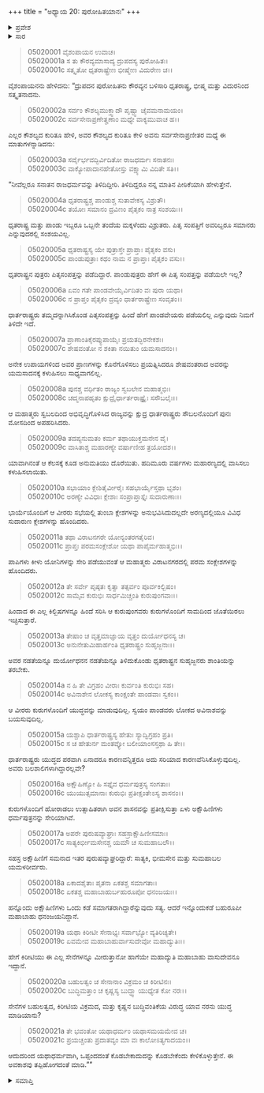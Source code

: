 +++
title = "ಅಧ್ಯಾಯ 20: ಪುರೋಹಿತಯಾನಃ"
+++

<details><summary>ಪ್ರವೇಶ</summary>


।।   ಓಂ ಓಂ ನಮೋ ನಾರಾಯಣಾಯ।।   ಶ್ರೀ ವೇದವ್ಯಾಸಾಯ ನಮಃ ।।

ಶ್ರೀ ಕೃಷ್ಣದ್ವೈಪಾಯನ ವೇದವ್ಯಾಸ ವಿರಚಿತ  

**ಶ್ರೀ ಮಹಾಭಾರತ**

**ಉದ್ಯೋಗ ಪರ್ವ**

**ಉದ್ಯೋಗ ಪರ್ವ**

**ಅಧ್ಯಾಯ 20**


</details>


<details><summary>ಸಾರ</summary>

ಪಾಂಡವರು ಹೇಗೆ ಪಿತೃ ಸಂಪತ್ತನ್ನು ಪಡೆಯಲೇ ಇಲ್ಲವೆಂದೂ, ಹಿಂದಾದ ಕಿಲ್ಬಿಷಗಳೆಲ್ಲವನ್ನೂ ಮರೆತು ಅವರು ಕುರುಗಳೊಂದಿಗೆ ಸಾಮದಿಂದಿರಲು ಇಚ್ಛಿಸುತ್ತಾರೆಂದೂ, ಬಲಶಾಲಿಗಳಾಗಿದ್ದರೂ ಅವರು ಕುರುಗಳೊಂದಿಗೆ ಯುದ್ಧಮಾಡುವುದಿಲ್ಲವೆಂದೂ, ಈಗಾಗಲೇ ಏಳು ಅಕ್ಷೋಹಿಣೀ ಸೇನೆಯೂ, ಧನಂಜಯನೇ ಮೊದಲಾದ ಸಹಸ್ರ ಅಕ್ಷೋಹಿಣೀ ಸೇನೆಗಳಿಗೂ ಸಮಾನರಾದ ಯೋಧರು ಯುಧಿಷ್ಠಿರನನ್ನು ಸೇರಿಕೊಂಡಿದ್ದಾರೆಂದೂ ದ್ರುಪದನ ಪುರೋಹಿತನು ಪಾಂಡವರ ದೂತನಾಗಿ ಬಂದು ಕುರುಸಭೆಯಲ್ಲಿ ಹೇಳಿದುದು (1-21).

</details>


> 05020001 ವೈಶಂಪಾಯನ ಉವಾಚ।  
05020001a ಸ ತು ಕೌರವ್ಯಮಾಸಾದ್ಯ ದ್ರುಪದಸ್ಯ ಪುರೋಹಿತಃ।   
05020001c ಸತ್ಕೃತೋ ಧೃತರಾಷ್ಟ್ರೇಣ ಭೀಷ್ಮೇಣ ವಿದುರೇಣ ಚ।।

ವೈಶಂಪಾಯನನು ಹೇಳಿದನು: “ದ್ರುಪದನ ಪುರೋಹಿತನು ಕೌರವ್ಯನ ಬಳಿಸಾರಿ ಧೃತರಾಷ್ಟ್ರ, ಭೀಷ್ಮ ಮತ್ತು ವಿದುರನಿಂದ ಸತ್ಕೃತನಾದನು.

> 05020002a ಸರ್ವಂ ಕೌಶಲ್ಯಮುಕ್ತ್ವಾದೌ ಪೃಷ್ಟ್ವಾ ಚೈವಮನಾಮಯಂ।  
05020002c ಸರ್ವಸೇನಾಪ್ರಣೇತೄಣಾಂ ಮಧ್ಯೇ ವಾಕ್ಯಮುವಾಚ ಹ।।

ಎಲ್ಲರ ಕೌಶಲ್ಯದ ಕುರಿತೂ ಹೇಳಿ, ಅವರ ಕೌಶಲ್ಯದ ಕುರಿತೂ ಕೇಳಿ ಅವನು ಸರ್ವಸೇನಾಪ್ರಣೀತರ ಮಧ್ಯೆ ಈ ಮಾತುಗಳನ್ನಾಡಿದನು:

> 05020003a ಸರ್ವೈರ್ಭವದ್ಭಿರ್ವಿದಿತೋ ರಾಜಧರ್ಮಃ ಸನಾತನಃ।  
05020003c ವಾಕ್ಯೋಪಾದಾನಹೇತೋಸ್ತು ವಕ್ಷ್ಯಾಮಿ ವಿದಿತೇ ಸತಿ।।

“ನೀವೆಲ್ಲರೂ ಸನಾತನ ರಾಜಧರ್ಮವನ್ನು ತಿಳಿದಿದ್ದೀರಿ. ತಿಳಿದಿದ್ದರೂ ನನ್ನ ಮಾತಿನ ಪೀಠಿಕೆಯಾಗಿ ಹೇಳುತ್ತೇನೆ.

> 05020004a ಧೃತರಾಷ್ಟ್ರಶ್ಚ ಪಾಂಡುಶ್ಚ ಸುತಾವೇಕಸ್ಯ ವಿಶ್ರುತೌ।  
05020004c ತಯೋಃ ಸಮಾನಂ ದ್ರವಿಣಂ ಪೈತೃಕಂ ನಾತ್ರ ಸಂಶಯಃ।।

ಧೃತರಾಷ್ಟ್ರ ಮತ್ತು ಪಾಂಡು ಇಬ್ಬರೂ ಒಬ್ಬನೇ ತಂದೆಯ ಮಕ್ಕಳೆಂದು ವಿಶ್ರುತರು. ಪಿತೃ ಸಂಪತ್ತಿಗೆ ಅವರಿಬ್ಬರೂ ಸಮಾನರು ಎನ್ನುವುದರಲ್ಲಿ ಸಂಶಯವಿಲ್ಲ.

> 05020005a ಧೃತರಾಷ್ಟ್ರಸ್ಯ ಯೇ ಪುತ್ರಾಸ್ತೇ ಪ್ರಾಪ್ತಾಃ ಪೈತೃಕಂ ವಸು।  
05020005c ಪಾಂಡುಪುತ್ರಾಃ ಕಥಂ ನಾಮ ನ ಪ್ರಾಪ್ತಾಃ ಪೈತೃಕಂ ವಸು।।

ಧೃತರಾಷ್ಟ್ರನ ಪುತ್ರರು ಪಿತೃಸಂಪತ್ತನ್ನು ಪಡೆದಿದ್ದಾರೆ. ಪಾಂಡುಪುತ್ರರು ಹೇಗೆ ಈ ಪಿತೃ ಸಂಪತ್ತನ್ನು ಪಡೆಯಲೇ ಇಲ್ಲ?

> 05020006a ಏವಂ ಗತೇ ಪಾಂಡವೇಯೈರ್ವಿದಿತಂ ವಃ ಪುರಾ ಯಥಾ।  
05020006c ನ ಪ್ರಾಪ್ತಂ ಪೈತೃಕಂ ದ್ರವ್ಯಂ ಧಾರ್ತರಾಷ್ಟ್ರೇಣ ಸಂವೃತಂ।।

ಧಾರ್ತರಾಷ್ಟ್ರರು ತಮ್ಮದನ್ನಾಗಿಸಿಕೊಂಡ ಪಿತೃಸಂಪತ್ತನ್ನು ಹಿಂದೆ ಹೇಗೆ ಪಾಂಡವೇಯರು ಪಡೆಯಲಿಲ್ಲ ಎನ್ನುವುದು ನಿಮಗೆ ತಿಳಿದೇ ಇದೆ.

> 05020007a ಪ್ರಾಣಾಂತಿಕೈರಪ್ಯುಪಾಯೈಃ ಪ್ರಯತದ್ಭಿರನೇಕಶಃ।  
05020007c ಶೇಷವಂತೋ ನ ಶಕಿತಾ ನಯಿತುಂ ಯಮಸಾದನಂ।।

ಅನೇಕ ಉಪಾಯಗಳಿಂದ ಅವರ ಪ್ರಾಣಗಳನ್ನು ಕೊನೆಗೊಳಿಸಲು ಪ್ರಯತ್ನಿಸಿದರೂ ಶೇಷವಂತರಾದ ಅವರನ್ನು ಯಮಸಾದನಕ್ಕೆ ಕಳುಹಿಸಲು ಸಾಧ್ಯವಾಗಲಿಲ್ಲ.

> 05020008a ಪುನಶ್ಚ ವರ್ಧಿತಂ ರಾಜ್ಯಂ ಸ್ವಬಲೇನ ಮಹಾತ್ಮಭಿಃ।  
05020008c ಚದ್ಮನಾಪಹೃತಂ ಕ್ಷುದ್ರೈರ್ಧಾರ್ತರಾಷ್ಟ್ರೈಃ ಸಸೌಬಲೈಃ।।

ಆ ಮಹಾತ್ಮರು ಸ್ವಬಲದಿಂದ ಅಭಿವೃದ್ಧಿಗೊಳಿಸಿದ ರಾಜ್ಯವನ್ನು ಕ್ಷುದ್ರ ಧಾರ್ತರಾಷ್ಟ್ರರು ಸೌಬಲನೊಂದಿಗೆ ಪುನಃ ಮೋಸದಿಂದ ಅಪಹರಿಸಿದರು.

> 05020009a ತದಪ್ಯನುಮತಂ ಕರ್ಮ ತಥಾಯುಕ್ತಮನೇನ ವೈ।  
05020009c ವಾಸಿತಾಶ್ಚ ಮಹಾರಣ್ಯೇ ವರ್ಷಾಣೀಹ ತ್ರಯೋದಶ।।

ಯಾವಾಗಿನಂತೆ ಆ ಕೆಲಸಕ್ಕೆ ಕೂಡ ಅನುಮತಿಯು ದೊರೆಯಿತು. ಹದಿಮೂರು ವರ್ಷಗಳು ಮಹಾರಣ್ಯದಲ್ಲಿ ವಾಸಿಸಲು ಕಳುಹಿಸಲಾಯಿತು.

> 05020010a ಸಭಾಯಾಂ ಕ್ಲೇಶಿತೈರ್ವೀರೈಃ ಸಹಭಾರ್ಯೈಸ್ತಥಾ ಭೃಶಂ।  
05020010c ಅರಣ್ಯೇ ವಿವಿಧಾಃ ಕ್ಲೇಶಾಃ ಸಂಪ್ರಾಪ್ತಾಸ್ತೈಃ ಸುದಾರುಣಾಃ।।

ಭಾರ್ಯೆಯೊಂದಿಗೆ ಆ ವೀರರು ಸಭೆಯಲ್ಲಿ ತುಂಬಾ ಕ್ಲೇಶಗಳನ್ನು ಅನುಭವಿಸಿದುದಲ್ಲದೇ ಅರಣ್ಯದಲ್ಲಿಯೂ ವಿವಿಧ ಸುದಾರುಣ ಕ್ಲೇಶಗಳನ್ನು ಹೊಂದಿದರು.

> 05020011a ತಥಾ ವಿರಾಟನಗರೇ ಯೋನ್ಯಂತರಗತೈರಿವ।  
05020011c ಪ್ರಾಪ್ತಃ ಪರಮಸಂಕ್ಲೇಶೋ ಯಥಾ ಪಾಪೈರ್ಮಹಾತ್ಮಭಿಃ।।

ಪಾಪಿಗಳು ಕೀಳು ಯೋನಿಗಳನ್ನು ಸೇರಿ ಪಡೆಯುವಂತೆ ಆ ಮಹಾತ್ಮರು ವಿರಾಟನಗರದಲ್ಲಿ ಪರಮ ಸಂಕ್ಲೇಶಗಳನ್ನು ಹೊಂದಿದರು.

> 05020012a ತೇ ಸರ್ವೇ ಪೃಷ್ಠತಃ ಕೃತ್ವಾ ತತ್ಸರ್ವಂ ಪೂರ್ವಕಿಲ್ಬಿಷಂ।  
05020012c ಸಾಮೈವ ಕುರುಭಿಃ ಸಾರ್ಧಮಿಚ್ಚಂತಿ ಕುರುಪುಂಗವಾಃ।।

ಹಿಂದಾದ ಈ ಎಲ್ಲ ಕಿಲ್ಬಿಷಗಳನ್ನೂ ಹಿಂದೆ ಸರಿಸಿ ಆ ಕುರುಪುಂಗವರು ಕುರುಗಳೊಂದಿಗೆ ಸಾಮದಿಂದ ಜೊತೆಯಿರಲು ಇಚ್ಛಿಸುತ್ತಾರೆ.

> 05020013a ತೇಷಾಂ ಚ ವೃತ್ತಮಾಜ್ಞಾಯ ವೃತ್ತಂ ದುರ್ಯೋಧನಸ್ಯ ಚ।  
05020013c ಅನುನೇತುಮಿಹಾರ್ಹಂತಿ ಧೃತರಾಷ್ಟ್ರಂ ಸುಹೃಜ್ಜನಾಃ।।

ಅವರ ನಡತೆಯನ್ನೂ ದುರ್ಯೋಧನನ ನಡತೆಯನ್ನೂ ತಿಳಿದುಕೊಂಡು ಧೃತರಾಷ್ಟ್ರನ ಸುಹೃಜ್ಜನರು ಶಾಂತಿಯನ್ನು ತರಬೇಕು.

> 05020014a ನ ಹಿ ತೇ ವಿಗ್ರಹಂ ವೀರಾಃ ಕುರ್ವಂತಿ ಕುರುಭಿಃ ಸಹ।  
05020014c ಅವಿನಾಶೇನ ಲೋಕಸ್ಯ ಕಾಂಕ್ಷಂತೇ ಪಾಂಡವಾಃ ಸ್ವಕಂ।।

ಆ ವೀರರು ಕುರುಗಳೊಂದಿಗೆ ಯುದ್ಧವನ್ನು ಮಾಡುವುದಿಲ್ಲ. ಸ್ವಯಂ ಪಾಂಡವರು ಲೋಕದ ಅವಿನಾಶವನ್ನು ಬಯಸುವುದಿಲ್ಲ.

> 05020015a ಯಶ್ಚಾಪಿ ಧಾರ್ತರಾಷ್ಟ್ರಸ್ಯ ಹೇತುಃ ಸ್ಯಾದ್ವಿಗ್ರಹಂ ಪ್ರತಿ।  
05020015c ಸ ಚ ಹೇತುರ್ನ ಮಂತವ್ಯೋ ಬಲೀಯಾಂಸಸ್ತಥಾ ಹಿ ತೇ।।

ಧಾರ್ತರಾಷ್ಟ್ರರು ಯುದ್ಧದ ಪರವಾಗಿ ಏನಾದರೂ ಕಾರಣವನ್ನಿತ್ತರೂ ಅದು ಸರಿಯಾದ ಕಾರಣವೆನಿಸಿಕೊಳ್ಳುವುದಿಲ್ಲ. ಅವರು ಬಲಶಾಲಿಗಳಾಗಿದ್ದಾರಲ್ಲವೇ?

> 05020016a ಅಕ್ಷೌಹಿಣ್ಯೋ ಹಿ ಸಪ್ತೈವ ಧರ್ಮಪುತ್ರಸ್ಯ ಸಂಗತಾಃ।  
05020016c ಯುಯುತ್ಸಮಾನಾಃ ಕುರುಭಿಃ ಪ್ರತೀಕ್ಷಂತೇಽಸ್ಯ ಶಾಸನಂ।।

ಕುರುಗಳೊಂದಿಗೆ ಹೋರಾಡಲು ಉತ್ಸಾಹಿತರಾಗಿ ಅವನ ಶಾಸನವನ್ನು ಪ್ರತೀಕ್ಷಿಸುತ್ತಾ ಏಳು ಅಕ್ಷೌಹಿಣಿಗಳು ಧರ್ಮಪುತ್ರನನ್ನು ಸೇರಿಯಾಗಿವೆ.

> 05020017a ಅಪರೇ ಪುರುಷವ್ಯಾಘ್ರಾಃ ಸಹಸ್ರಾಕ್ಷೌಹಿಣೀಸಮಾಃ।  
05020017c ಸಾತ್ಯಕಿರ್ಭೀಮಸೇನಶ್ಚ ಯಮೌ ಚ ಸುಮಹಾಬಲೌ।।

ಸಹಸ್ರ ಅಕ್ಷೌಹಿಣಿಗೆ ಸಮನಾದ ಇತರ ಪುರುಷವ್ಯಾಘ್ರರಿದ್ದಾರೆ: ಸಾತ್ಯಕಿ, ಭೀಮಸೇನ ಮತ್ತು ಸುಮಹಾಬಲ ಯಮಳರೀರ್ವರು.

> 05020018a ಏಕಾದಶೈತಾಃ ಪೃತನಾ ಏಕತಶ್ಚ ಸಮಾಗತಾಃ।  
05020018c ಏಕತಶ್ಚ ಮಹಾಬಾಹುರ್ಬಹುರೂಪೋ ಧನಂಜಯಃ।।

ಹನ್ನೊಂದು ಅಕ್ಷೌಹಿಣಿಗಳು ಒಂದು ಕಡೆ ಸಮಾಗತರಾಗಿದ್ದಾರೆನ್ನುವುದು ಸತ್ಯ. ಆದರೆ ಇನ್ನೊಂದುಕಡೆ ಬಹುರೂಪೀ ಮಹಾಬಾಹು ಧನಂಜಯನಿದ್ದಾನೆ.

> 05020019a ಯಥಾ ಕಿರೀಟೀ ಸೇನಾಭ್ಯಃ ಸರ್ವಾಭ್ಯೋ ವ್ಯತಿರಿಚ್ಯತೇ।  
05020019c ಏವಮೇವ ಮಹಾಬಾಹುರ್ವಾಸುದೇವೋ ಮಹಾದ್ಯುತಿಃ।।

ಹೇಗೆ ಕಿರೀಟಿಯು ಈ ಎಲ್ಲ ಸೇನೆಗಳನ್ನೂ ಮೀರುತ್ತಾನೋ ಹಾಗೆಯೇ ಮಹಾದ್ಯುತಿ ಮಹಾಬಾಹು ವಾಸುದೇವನೂ ಇದ್ದಾನೆ.

> 05020020a ಬಹುಲತ್ವಂ ಚ ಸೇನಾನಾಂ ವಿಕ್ರಮಂ ಚ ಕಿರೀಟಿನಃ।  
05020020c ಬುದ್ಧಿಮತ್ತಾಂ ಚ ಕೃಷ್ಣಸ್ಯ ಬುದ್ಧ್ವಾ ಯುಧ್ಯೇತ ಕೋ ನರಃ।।

ಸೇನೆಗಳ ಬಹುಲತ್ವದ, ಕಿರೀಟಿಯ ವಿಕ್ರಮದ, ಮತ್ತು ಕೃಷ್ಣನ ಬುದ್ಧಿವಂತಿಕೆಯ ವಿರುದ್ಧ ಯಾವ ನರನು ಯುದ್ಧ ಮಾಡಿಯಾನು?

> 05020021a ತೇ ಭವಂತೋ ಯಥಾಧರ್ಮಂ ಯಥಾಸಮಯಮೇವ ಚ।  
05020021c ಪ್ರಯಚ್ಚಂತು ಪ್ರದಾತವ್ಯಂ ಮಾ ವಃ ಕಾಲೋಽತ್ಯಗಾದಯಂ।।

ಆದುದರಿಂದ ಯಥಾಧರ್ಮವಾಗಿ, ಒಪ್ಪಂದದಂತೆ ಕೊಡಬೇಕಾದುದನ್ನು ಕೊಡಬೇಕೆಂದು ಕೇಳಿಕೊಳ್ಳುತ್ತೇನೆ. ಈ ಅವಕಾಶವು ತಪ್ಪಿಹೋಗದಂತೆ ಮಾಡಿ.””


<details><summary>ಸಮಾಪ್ತಿ</summary>


ಇತಿ ಶ್ರೀ ಮಹಾಭಾರತೇ ಉದ್ಯೋಗ ಪರ್ವಣಿ ಉದ್ಯೋಗ ಪರ್ವಣಿ ಪುರೋಹಿತಯಾನೇ ವಿಂಶೋಽಧ್ಯಾಯಃ।  
ಇದು ಶ್ರೀ ಮಹಾಭಾರತದಲ್ಲಿ ಉದ್ಯೋಗ ಪರ್ವದಲ್ಲಿ ಉದ್ಯೋಗ ಪರ್ವದಲ್ಲಿ ಪುರೋಹಿತಯಾನದಲ್ಲಿ ಇಪ್ಪತ್ತನೆಯ ಅಧ್ಯಾಯವು.

</details>
